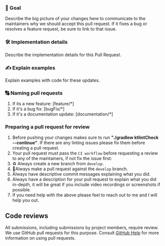 ### 🎯 Goal
Describe the big picture of your changes here to communicate to the maintainers why we should accept this pull request. If it fixes a bug or resolves a feature request, be sure to link to that issue.

### 🛠 Implementation details
Describe the implementation details for this Pull Request.

### ✍️ Explain examples
Explain examples with code for these updates.

### 🔠 Naming pull requests
1. If its a new feature: [feature/*]
2. If it's a bug fix: [bugFix/*]
3. If it's a documentation update: [documentation/*]

### Preparing a pull request for review
1. Before pushing your changes makes sure to run **"./gradlew ktlintCheck --continue"**. If there are any linting issues please fix them before creating a pull request. 
2. Your pull request must pass the `CI workflow` before requesting a review to any of the maintainers, if not fix the issue first:
3. ♻ Always create a new branch from `develop`.
4. 🚨Always make a pull request against the `develop` branch.
5. Always have descriptive commit messages explaining what you did.
6. Always have a description for your pull request to explain what you did in-depth, it will be great if you include video recordings or screenshots if possible.
7. If you need help with the above please feel to reach out to me and I will help you out.

## Code reviews
All submissions, including submissions by project members, require review. We use GitHub pull requests for this purpose. Consult [GitHub Help](https://docs.github.com/en/github/collaborating-with-pull-requests/proposing-changes-to-your-work-with-pull-requests/about-pull-requests) for more information on using pull requests.
